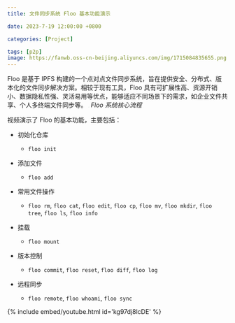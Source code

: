 ```yaml
---
title: 文件同步系统 Floo 基本功能演示

date: 2023-7-19 12:00:00 +0800

categories: [Project]

tags: [p2p]
image: https://fanwb.oss-cn-beijing.aliyuncs.com/img/1715084835655.png
---
```


Floo 是基于 IPFS 构建的一个点对点文件同步系统，旨在提供安全、分布式、版本化的文件同步解决方案。相较于现有工具，Floo 具有可扩展性高、资源开销小、数据隐私性强、灵活易用等优点，能够适应不同场景下的需求，如企业文件共享、个人多终端文件同步等。
<img src="https://fanwb.oss-cn-beijing.aliyuncs.com/img/floo.png" style="zoom: 7%;" />
_Floo 系统核心流程_

视频演示了 Floo 的基本功能，主要包括：

- 初始化仓库
  - `floo init`

- 添加文件 
  - `floo add `

- 常用文件操作
  - `floo rm`,  `floo cat`, `floo edit`, `floo cp`, `floo mv`, `floo mkdir`, `floo tree`, `floo ls`, `floo info`

- 挂载
  - `floo mount`

- 版本控制
  - `floo commit`, `floo reset`, `floo diff`, `floo log`

- 远程同步
  - `floo remote`, `floo whoami`, `floo sync`


{% include embed/youtube.html id='kg97dj8lcDE' %}